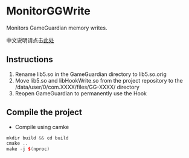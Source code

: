 # MonitorGGWrite
Monitors GameGuardian memory writes.

中文说明请点击[此处](README.zh-CN.md)

## Instructions
1. Rename lib5.so in the GameGuardian directory to lib5.so.orig
2. Move lib5.so and libHookWrite.so from the project repository to the /data/user/0/com.XXXX/files/GG-XXXX/ directory
3. Reopen GameGuardian to permanently use the Hook
## Compile the project
- Compile using camke
```cpp
mkdir build && cd build
cmake ..
make -j $(nproc)
```
